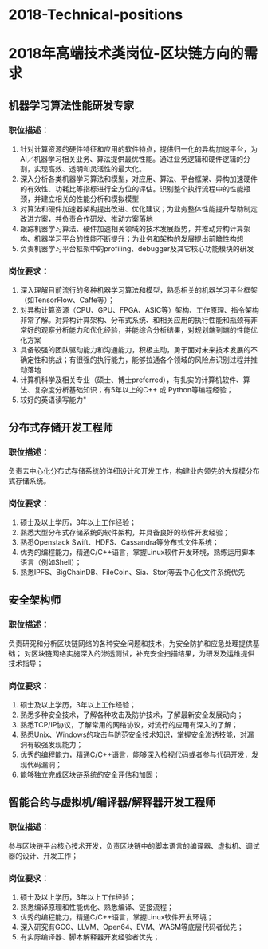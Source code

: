 
# 2018-Technical-positions
# 2018年高端技术类岗位-区块链方向的需求
##  机器学习算法性能研发专家  
###  职位描述：
1. 针对计算资源的硬件特征和应用的软件特点，提供归一化的异构加速平台，为AI／机器学习相关业务、算法提供最优性能。通过业务逻辑和硬件逻辑的分割，实现高效、透明和灵活性的最大化。
2. 深入分析各类机器学习算法和模型，对应用、算法、平台框架、异构加速硬件的有效性、功耗比等指标进行全方位的评估。识别整个执行流程中的性能瓶颈，并建立相关的性能分析和模拟模型
3. 对算法和硬件加速器架构提出改进、优化建议；为业务整体性能提升帮助制定改进方案，并负责合作研发、推动方案落地
4. 跟踪机器学习算法、硬件加速相关领域的技术发展趋势，并推动异构计算架构、机器学习平台的性能不断提升；为业务和架构的发展提出前瞻性构想
5. 负责机器学习平台框架中的profiling、debugger及其它核心功能模块的研发
###  岗位要求：
1. 深入理解目前流行的多种机器学习算法和模型，熟悉相关的机器学习平台框架（如TensorFlow、Caffe等）；
2. 对异构计算资源（CPU、GPU、FPGA、ASIC等）架构、工作原理、指令架构非常了解。对异构计算架构、分布式系统、和相关应用的执行性能和瓶颈有非常好的观察分析能力和优化经验，并能综合分析结果，对规划端到端的性能优化方案 
3. 具备较强的团队驱动能力和沟通能力，积极主动，勇于面对未来技术发展的不确定性和挑战；有很强的执行能力，能够拉通各个领域的风险点识别过程并推动落地
4. 计算机科学及相关专业（硕士、博士preferred），有扎实的计算机软件、算法、复杂度分析基础知识；有5年以上的C++ 或 Python等编程经验；
5. 较好的英语读写能力"
##  分布式存储开发工程师	
###  职位描述：
负责去中心化分布式存储系统的详细设计和开发工作，构建业内领先的大规模分布式存储系统。
###  岗位要求：
1. 硕士及以上学历，3年以上工作经验； 
2. 熟悉大型分布式存储系统的软件架构，并具备良好的软件开发经验；
3. 熟悉Openstack Swift、HDFS、Cassandra等分布式文件系统；
4. 优秀的编程能力，精通C/C++语言，掌握Linux软件开发环境，熟练运用脚本语言（例如Shell）； 
5. 熟悉IPFS、BigChainDB、FileCoin、Sia、Storj等去中心化文件系统优先
##  安全架构师 
###  职位描述：
负责研究和分析区块链网络的各种安全问题和技术，为安全防护和应急处理提供基础；
对区块链网络实施深入的渗透测试，补充安全扫描结果，为研发及运维提供技术指导；
###  岗位要求：
1. 硕士及以上学历，3年以上工作经验； 
2. 熟悉多种安全技术，了解各种攻击及防护技术，了解最新安全发展动向；
3. 熟悉TCP/IP协议，了解常用的网络协议，对流行的应用有深入的了解；
4. 熟悉Unix、Windows的攻击与防范安全技术知识，掌握安全渗透技能，对漏洞有较强发现能力； 
5. 优秀的编程能力，精通C/C++语言，能够深入检视代码或者参与代码开发，发现代码漏洞； 
6. 能够独立完成区块链系统的安全评估和加固；
##  智能合约与虚拟机/编译器/解释器开发工程师	
###  职位描述：
参与区块链平台核心技术开发，负责区块链中的脚本语言的编译器、虚拟机、调试器的设计、开发工作；
###  岗位要求：
1. 硕士及以上学历，3年以上工作经验； 
2. 熟悉编译原理和性能优化、熟悉编译、链接流程； 
3. 优秀的编程能力，精通C/C++语言，掌握Linux软件开发环境；
4. 深入研究有GCC、LLVM、Open64、EVM、WASM等底层代码者优先；
5. 有实际编译器、脚本解释器开发经验者优先；
